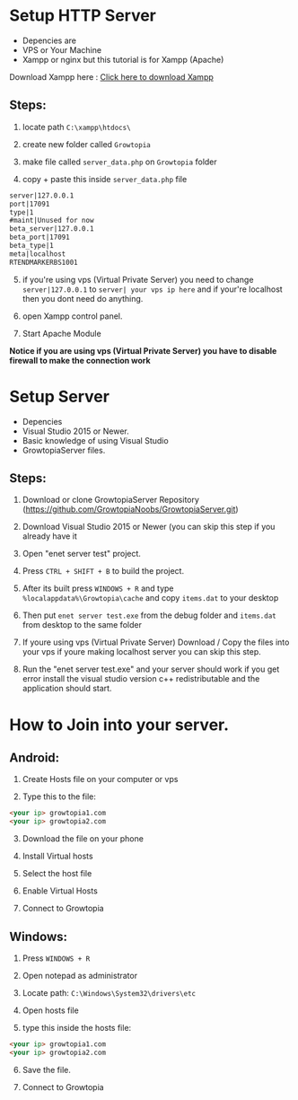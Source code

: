 # Setup HTTP Server

- Depencies are
- VPS or Your Machine
- Xampp or nginx but this tutorial is for Xampp (Apache)

Download Xampp here : [Click here to download Xampp](https://www.apachefriends.org/xampp-files/7.4.6/xampp-windows-x64-7.4.6-0-VC15-installer.exe)

## Steps:
1. locate path `C:\xampp\htdocs\`

2. create new folder called `Growtopia`

3. make file called `server_data.php` on `Growtopia` folder

4. copy + paste this inside `server_data.php` file

```html
server|127.0.0.1
port|17091
type|1
#maint|Unused for now
beta_server|127.0.0.1
beta_port|17091
beta_type|1
meta|localhost
RTENDMARKERBS1001
```
5. if you're using vps (Virtual Private Server) you need to change `server|127.0.0.1` to `server| your vps ip here` and if your're localhost then you dont need do anything.

6. open Xampp control panel.

7. Start Apache Module

**Notice if you are using vps (Virtual Private Server) you have to disable firewall to make the connection work**

# Setup Server

- Depencies
- Visual Studio 2015 or Newer.
- Basic knowledge of using Visual Studio
- GrowtopiaServer files.

## Steps:
1. Download or clone GrowtopiaServer Repository (https://github.com/GrowtopiaNoobs/GrowtopiaServer.git)

2. Download Visual Studio 2015 or Newer (you can skip this step if you already have it
3. Open "enet server test" project.

4. Press `CTRL + SHIFT + B` to build the project.

5. After its built press `WINDOWS + R` and type `%localappdata%\Growtopia\cache` and copy `items.dat` to your desktop

6. Then put `enet server test.exe` from the debug folder and `items.dat` from desktop to the same folder

7. If youre using vps (Virtual Private Server) Download / Copy the files into your vps if youre making localhost server you can skip this step.

8. Run the "enet server test.exe" and your server should work if you get error install the visual studio version c++ redistributable and the application should start.

# How to Join into your server.

## Android:
1. Create Hosts file on your computer or vps

2. Type this to the file:

```html
<your ip> growtopia1.com
<your ip> growtopia2.com
```
3. Download the file on your phone

4. Install Virtual hosts

5. Select the host file

6. Enable Virtual Hosts

7. Connect to Growtopia

## Windows:
1. Press `WINDOWS + R`

2. Open notepad as administrator

3. Locate path: `C:\Windows\System32\drivers\etc`

4. Open hosts file

5. type this inside the hosts file:

```html
<your ip> growtopia1.com
<your ip> growtopia2.com
```

6. Save the file.

7. Connect to Growtopia
